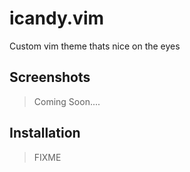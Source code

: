 # icandy.vim
Custom vim theme thats nice on the eyes

## Screenshots

> Coming Soon....

## Installation

> FIXME
